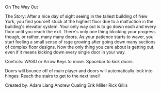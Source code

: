 On The Way Out

The Story:
After a nice day of sight seeing in the tallest building of New York, you find yourself stuck at the highest floor due to a malfuction in the building's elevator system. Your only way out is to go down each and every floor until you reach the exit. There's only one thing blocking your progress though, or rather, many many doors. As your patience starts to waver, you start feeling a small sense of rage growing after going down many sections of complex floor designs. Now the only thing you care about is getting out, even if it means kicking down every single door in your way.

Controls:
WASD or Arrow Keys to move.
Spacebar to kick doors. 

Doors will bounce off of main player and doors will automatically lock into hinges.
Reach the stairs to get to the next level! 

Created by:
Adam Liang
Andrew Cualing
Erik Miller
Rick Gillis 
